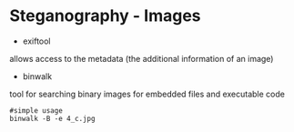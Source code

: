 # Steganography - Images

- exiftool 

allows access to the metadata (the additional information of an image)

- binwalk 

tool for searching binary images for embedded files and executable code

```
#simple usage 
binwalk -B -e 4_c.jpg
```
